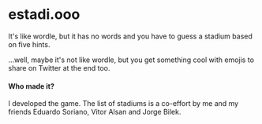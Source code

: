 # estadi.ooo

It's like wordle, but it has no words and you have to guess a stadium based on five hints.

...well, maybe it's not like wordle, but you get something cool with emojis to share on Twitter at the end too.

#### Who made it?
I developed the game. The list of stadiums is a co-effort by me and my friends Eduardo Soriano, Vitor Alsan and Jorge Bilek.
